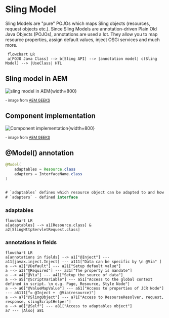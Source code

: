 # Sling Model

Sling Models are "pure" POJOs which maps Sling objects (resources, request objects etc.). Since Sling Models are annotation-driven Plain Old Java Objects (POJOs), annotations are used a lot. They allow you to map resource properties, assign default values, inject OSGi services and much more.

```mermaid
 flowchart LR
 a[POJO Java Class] --> b[Sling API] --> |annotation model| c(Sling Model) --> |UseClass| HTL

```

## Sling model in AEM
![sling model in AEM](/assets/img/aem/component-with-sling-model.png){width=800}
<p><sup>- image from <a href="https://www.youtube.com/c/AEMGeeks" target="_blank">AEM GEEKS</a></sup></p>

## Component implementation
![Component implementation](/assets/img/aem/model-implementation.png){width=800}
<p><sup>- image from <a href="https://www.youtube.com/c/AEMGeeks" target="_blank">AEM GEEKS</a></sup></p>


## @Model() annotation
```java
@Model(
	adaptables = Resource.class
	adapters = InterfaceName.class
)


# `adaptables` defines which resource object can be adapted to and how the sling mode behave
# `adapters` - defined interface

```

### adaptables
```mermaid
flowchart LR
a[adaptables] --> a1[Resource.class] & a2[SlingHttpServletRequest.class] 

```


### annotations in fields
```mermaid
flowchart LR
a[annotations in fields] --> a1["@Inject"] --- a11[javax.inject.Inject] --- a111["Data can be specific by \n @Via" ]
a --> a2["@Default"] --- a21["Setup default value"]
a --> a3["@Required"] --- a31["The property is mandate"]
a --> a4["@Via"] --- a41["Setup the source of data"]
a --> a5["@ScriptVariable"] --- a51["Access to the global context defined in script. \n e.g. Page, Resource, Style Node"]
a --> a6["@ValueMapValue"] --- a61["Access to properties of JCR Node"] --- a6111["= @Inject +  @Via(resource)"]
a --> a7["@SlingObject"] --- a71["Access to ResourseResolver, request, response, slingScriptHelper"]
a --> a8["@Self"] --- a81["Access to adaptables object"] 
a7 --- |Also| a81
```
